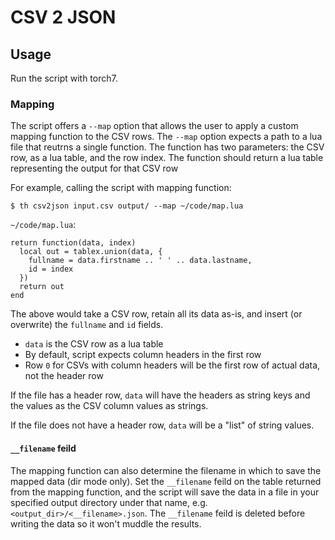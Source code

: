 CSV 2 JSON
==========

Usage
-----

Run the script with torch7.

### Mapping

The script offers a `--map` option that allows the user to apply a custom mapping
function to the CSV rows. The `--map` option expects a path to a lua file that reutrns
a single function. The function has two parameters: the CSV row, as a lua table, and
the row index. The function should return a lua table representing the output for that CSV row

For example, calling the script with mapping function:

    $ th csv2json input.csv output/ --map ~/code/map.lua

`~/code/map.lua`:

    return function(data, index)
      local out = tablex.union(data, {
        fullname = data.firstname .. ' ' .. data.lastname,
        id = index
      })
      return out
    end

The above would take a CSV row, retain all its data as-is, and insert (or overwrite)
the `fullname` and `id` fields.

- `data` is the CSV row as a lua table
- By default, script expects column headers in the first row
- Row `0` for CSVs with column headers will be the first row of actual data, not the header row

If the file has a header row, `data` will have the headers as string keys and the
values as the CSV column values as strings.

If the file does not have a header row, `data` will be a "list" of string values.

#### `__filename` feild

The mapping function can also determine the filename in which  to save the mapped data
(dir mode only). Set the `__filename` feild on the table returned from the mapping
function, and the script will save the data in a file in your specified output directory
under that name, e.g. `<output_dir>/<__filename>.json`.
The `__filename` feild is deleted before writing the data so it won't muddle
the results.
